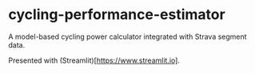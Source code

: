 # cycling-performance-estimator

A model-based cycling power calculator integrated with Strava segment data.

Presented with (Streamlit)[https://www.streamlit.io].
